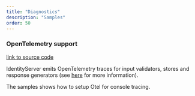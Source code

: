 ```yaml
---
title: "Diagnostics"
description: "Samples"
order: 50
---
```


### OpenTelemetry support
[link to source code](https://github.com/DuendeSoftware/Samples/tree/main/IdentityServer/v6/Diagnostics/Otel)

IdentityServer emits OpenTelemetry traces for input validators, stores and response generators (see [here](/identityserver/v6/diagnostics/otel) for more information).

The samples shows how to setup Otel for console tracing.
